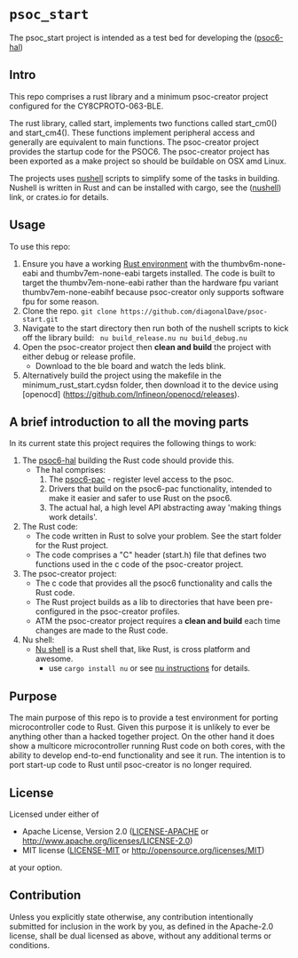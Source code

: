 # `psoc_start`

The psoc_start project is intended as a test bed for developing the ([psoc6-hal](https://github.com/diagonalDave/psoc6-hal))

## Intro
This repo comprises a rust library and a minimum psoc-creator project configured for the CY8CPROTO-063-BLE.

The rust library, called start, implements two functions called start_cm0() and start_cm4(). These functions implement peripheral access and generally are equivalent to main functions.
The psoc-creator project provides the startup code for the PSOC6. The psoc-creator project has been exported as a make project so should be buildable on OSX amd Linux.

The projects uses [nushell](https://www.nushell.sh) scripts to simplify some of the tasks in building. Nushell is written in Rust and can be installed with cargo, see the ([nushell](https://www.nushell.sh)) link, or crates.io for details.
## Usage
To use this repo:
1. Ensure you have a working [Rust environment](https://docs.rust-embedded.org/book/intro/install.html) with the thumbv6m-none-eabi and thumbv7em-none-eabi targets installed. The code is built to target the thumbv7em-none-eabi rather than the hardware fpu variant thumbv7em-none-eabihf because psoc-creator only supports software fpu for some reason.
2. Clone the repo.
`git clone https://github.com/diagonalDave/psoc-start.git`
3. Navigate to the start directory then run both of the nushell scripts to kick off the library build:
` nu build_release.nu
  nu build_debug.nu` 
4. Open the psoc-creator project then **clean and build** the project with either debug or release profile. 
   -  Download to the ble board and watch the leds blink.
5. Alternatively build the project using the makefile in the minimum_rust_start.cydsn folder, then download it to the device using [openocd] (https://github.com/Infineon/openocd/releases).

## A brief introduction to all the moving parts
In its current state this project requires the following things to work:
1. The [psoc6-hal](https://github.com/diagonalDave/psoc6-hal) building the Rust code should provide this.
   - The hal comprises:
     1. The [psoc6-pac](https://github.com/diagonalDave/psoc6-pac) - register level access to the psoc.
     2. Drivers that build on the psoc6-pac functionality, intended to make it easier and safer to use Rust on the psoc6.
     3. The actual hal, a high level API abstracting away 'making things work details'.
2. The Rust code:
   - The code written in Rust to solve your problem. See the start folder for the Rust project.
   - The code comprises a "C" header (start.h) file that defines two functions used in the c code of the psoc-creator project.
3. The psoc-creator project:
   - The c code that provides all the psoc6 functionality and calls the Rust code.
   - The Rust project builds as a lib to directories that have been pre-configured in the psoc-creator profiles.
   - ATM the psoc-creator project requires a **clean and build** each time changes are made to the Rust code.
4. Nu shell:
   - [Nu shell](https://www.nushell.sh) is a Rust shell that, like Rust, is cross platform and awesome.
      - use `cargo install nu` or see [nu instructions](https://www.nushell.sh/book/installation.html#package-managers) for details.

## Purpose
The main purpose of this repo is to provide a test environment for porting microcontroller code to Rust. Given this purpose it is unlikely to ever be anything other than a hacked together project.
On the other hand it does show a multicore microcontroller running Rust code on both cores, with the ability to develop end-to-end functionality and see it run.
The intention is to port start-up code to Rust until psoc-creator is no longer required.

## License

Licensed under either of

 * Apache License, Version 2.0
   ([LICENSE-APACHE](LICENSE-APACHE) or http://www.apache.org/licenses/LICENSE-2.0)
 * MIT license
   ([LICENSE-MIT](LICENSE-MIT) or http://opensource.org/licenses/MIT)

at your option.

## Contribution

Unless you explicitly state otherwise, any contribution intentionally submitted
for inclusion in the work by you, as defined in the Apache-2.0 license, shall be
dual licensed as above, without any additional terms or conditions.
